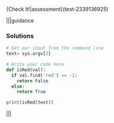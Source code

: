 {Check It!|assessment}(test-2339136925)

|||guidance
### Solutions
```python
# Get our input from the command line
text= sys.argv[2]

# Write your code here
def isRed(val):
  if val.find('red') == -1:
    return False
  else:
    return True

print(isRed(text))
```
|||
